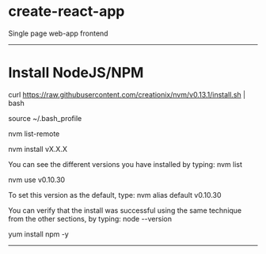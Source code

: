 # create-react-app
Single page web-app frontend

****
# Install NodeJS/NPM
curl https://raw.githubusercontent.com/creationix/nvm/v0.13.1/install.sh | bash

source ~/.bash_profile

nvm list-remote

nvm install vX.X.X

You can see the different versions you have installed by typing:
nvm list

nvm use v0.10.30

To set this version as the default, type:
nvm alias default v0.10.30

You can verify that the install was successful using the same technique from the other sections, by typing:
node --version

yum install npm -y

***

